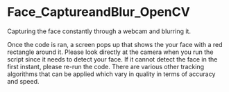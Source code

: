 # Face_CaptureandBlur_OpenCV
Capturing the face constantly through a webcam and blurring it.

Once the code is ran, a screen pops up that shows the your face with a red rectangle around it. Please look directly at the camera when you run the script since it needs to detect your face. If it cannot detect the face in the first instant, please re-run the code. 
There are various other tracking algorithms that can be applied which vary in quality in terms of accuracy and speed. 
